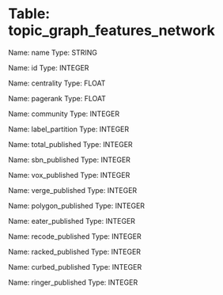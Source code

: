 Table: topic_graph_features_network
===================================

Name: name
Type: STRING

Name: id
Type: INTEGER

Name: centrality
Type: FLOAT

Name: pagerank
Type: FLOAT

Name: community
Type: INTEGER

Name: label_partition
Type: INTEGER

Name: total_published
Type: INTEGER

Name: sbn_published
Type: INTEGER

Name: vox_published
Type: INTEGER

Name: verge_published
Type: INTEGER

Name: polygon_published
Type: INTEGER

Name: eater_published
Type: INTEGER

Name: recode_published
Type: INTEGER

Name: racked_published
Type: INTEGER

Name: curbed_published
Type: INTEGER

Name: ringer_published
Type: INTEGER

